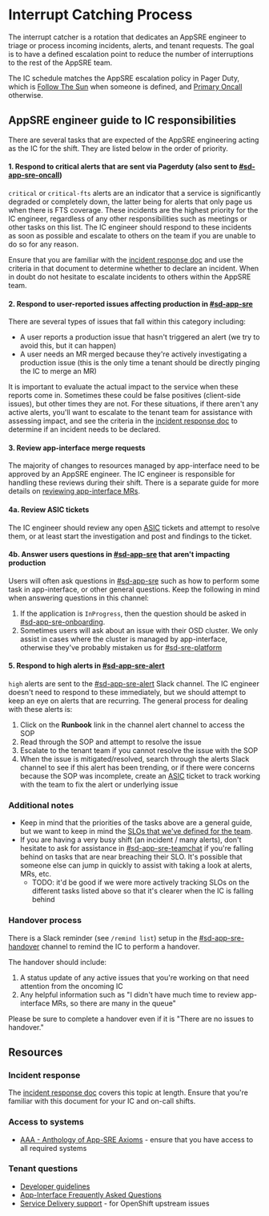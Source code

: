 # Interrupt Catching Process

The interrupt catcher is a rotation that dedicates an AppSRE engineer to triage or process incoming incidents, alerts, and tenant requests. The goal is to have a defined escalation point to reduce the number of interruptions to the rest of the AppSRE team.

The IC schedule matches the AppSRE escalation policy in Pager Duty, which is [Follow The Sun](https://redhat.pagerduty.com/schedules#PQ022DV) when someone is defined, and [Primary Oncall](https://redhat.pagerduty.com/schedules#PHS3079) otherwise.

## AppSRE engineer guide to IC responsibilities

There are several tasks that are expected of the AppSRE engineering acting as the IC for the shift. They are listed below in the order of priority.

#### 1. Respond to critical alerts that are sent via Pagerduty (also sent to [#sd-app-sre-oncall](https://coreos.slack.com/archives/CKN746TDW))

`critical` or `critical-fts` alerts are an indicator that a service is significantly degraded or completely down, the latter being for alerts that only page us when there is FTS coverage. These incidents are the highest priority for the IC engineer, regardless of any other responsibilities such as meetings or other tasks on this list. The IC engineer should respond to these incidents as soon as possible and escalate to others on the team if you are unable to do so for any reason.

Ensure that you are familiar with the [incident response doc](/docs/app-sre/incident-process.md) and use the criteria in that document to determine whether to declare an incident. When in doubt do not hesitate to escalate incidents to others within the AppSRE team.

#### 2. Respond to user-reported issues affecting production in [#sd-app-sre](https://coreos.slack.com/messages/CCRND57FW/)

There are several types of issues that fall within this category including:

* A user reports a production issue that hasn't triggered an alert (we try to avoid this, but it can happen)
* A user needs an MR merged because they're actively investigating a production issue (this is the only time a tenant should be directly pinging the IC to merge an MR)

It is important to evaluate the actual impact to the service when these reports come in. Sometimes these could be false positives (client-side issues), but other times they are not. For these situations, if there aren't any active alerts, you'll want to escalate to the tenant team for assistance with assessing impact, and see the criteria in the [incident response doc](/docs/app-sre/incident-process.md) to determine if an incident needs to be declared.

#### 3. Review app-interface merge requests

The majority of changes to resources managed by app-interface need to be approved by an AppSRE engineer. The IC engineer is responsible for handling these reviews during their shift. There is a separate guide for more details on [reviewing app-interface MRs](/docs/app-sre/sop/app-interface-review-process.md).

#### 4a. Review ASIC tickets

The IC engineer should review any open [ASIC](https://issues.redhat.com/projects/ASIC/issues/) tickets and attempt to resolve them, or at least start the investigation and post and findings to the ticket.

#### 4b. Answer users questions in [#sd-app-sre](https://coreos.slack.com/messages/CCRND57FW/) that aren't impacting production

Users will often ask questions in [#sd-app-sre](https://coreos.slack.com/messages/CCRND57FW/) such as how to perform some task in app-interface, or other general questions. Keep the following in mind when answering questions in this channel:

1. If the application is `InProgress`, then the question should be asked in [#sd-app-sre-onboarding](https://coreos.slack.com/archives/C02CMTM9GG1).
2. Sometimes users will ask about an issue with their OSD cluster. We only assist in cases where the cluster is managed by app-interface, otherwise they've probably mistaken us for [#sd-sre-platform](https://coreos.slack.com/archives/CCX9DB894)

#### 5. Respond to high alerts in [#sd-app-sre-alert](https://coreos.slack.com/archives/CDW0S85QU)

`high` alerts are sent to the [#sd-app-sre-alert](https://coreos.slack.com/archives/CDW0S85QU) Slack channel. The IC engineer doesn't need to respond to these immediately, but we should attempt to keep an eye on alerts that are recurring. The general process for dealing with these alerts is:

1. Click on the **Runbook** link in the channel alert channel to access the SOP
2. Read through the SOP and attempt to resolve the issue
3. Escalate to the tenant team if you cannot resolve the issue with the SOP
4. When the issue is mitigated/resolved, search through the alerts Slack channel to see if this alert has been trending, or if there were concerns because the SOP was incomplete, create an [ASIC](https://issues.redhat.com/projects/ASIC/issues/) ticket to track working with the team to fix the alert or underlying issue

### Additional notes

* Keep in mind that the priorities of the tasks above are a general guide, but we want to keep in mind the [SLOs that we've defined for the team](https://gitlab.cee.redhat.com/app-sre/contract/-/blob/master/README.md#service-agreements).
* If you are having a very busy shift (an incident / many alerts), don't hesitate to ask for assistance in [#sd-app-sre-teamchat](https://coreos.slack.com/archives/GGC2A0MS8) if you're falling behind on tasks that are near breaching their SLO. It's possible that someone else can jump in quickly to assist with taking a look at alerts, MRs, etc.
  * TODO: it'd be good if we were more actively tracking SLOs on the different tasks listed above so that it's clearer when the IC is falling behind

### Handover process

There is a Slack reminder (see `/remind list`) setup in the [#sd-app-sre-handover](https://coreos.slack.com/archives/C019FBYNL4F) channel to remind the IC to perform a handover.

The handover should include:

1. A status update of any active issues that you're working on that need attention from the oncoming IC
2. Any helpful information such as "I didn't have much time to review app-interface MRs, so there are many in the queue"

Please be sure to complete a handover even if it is "There are no issues to handover."

## Resources

### Incident response

The [incident response doc](/docs/app-sre/incident-process.md) covers this topic at length. Ensure that you're familiar with this document for your IC and on-call shifts.

### Access to systems

- [AAA - Anthology of App-SRE Axioms](https://gitlab.cee.redhat.com/service/app-interface/blob/master/docs/app-sre/AAA.md) - ensure that you have access to all required systems

### Tenant questions

- [Developer guidelines](https://gitlab.cee.redhat.com/service/dev-guidelines)
- [App-Interface Frequently Asked Questions](https://gitlab.cee.redhat.com/service/app-interface/blob/master/FAQ.md)
- [Service Delivery support](https://gitlab.cee.redhat.com/dtsd/housekeeping/blob/master/docs/support.md) - for OpenShift upstream issues
